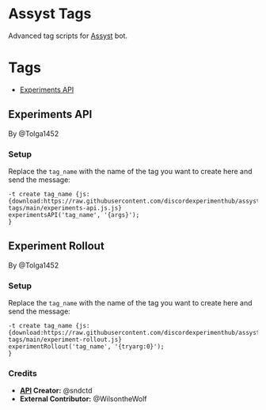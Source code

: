 # Assyst Tags

Advanced tag scripts for [Assyst](https://jacher.io/assyst) bot.

# Tags

- [Experiments API](#experiments-api)

## Experiments API

By @Tolga1452

### Setup

Replace the `tag_name` with the name of the tag you want to create here and send the message:

```
-t create tag_name {js:
{download:https://raw.githubusercontent.com/discordexperimenthub/assyst-tags/main/experiments-api.js.js}
experimentsAPI('tag_name', '{args}');
}
```

## Experiment Rollout

By @Tolga1452

### Setup

Replace the `tag_name` with the name of the tag you want to create here and send the message:

```
-t create tag_name {js: 
{download:https://raw.githubusercontent.com/discordexperimenthub/assyst-tags/main/experiment-rollout.js} 
experimentRollout('tag_name', '{tryarg:0}');
}
```

### Credits

- **[API](https://experiments.dscrd.workers.dev) Creator:** @sndctd
- **External Contributor:** @WilsontheWolf
